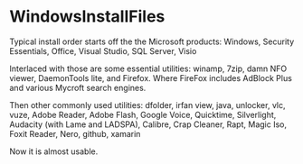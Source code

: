 WindowsInstallFiles
===================

Typical install order starts off the the Microsoft products: Windows, Security Essentials, Office, Visual Studio, SQL Server, Visio

Interlaced with those are some essential utilities: winamp, 7zip, damn NFO viewer, DaemonTools lite, and Firefox.  Where FireFox includes AdBlock Plus and various Mycroft search engines.

Then other commonly used utilities: dfolder, irfan view, java, unlocker, vlc, vuze, Adobe Reader, Adobe Flash, Google Voice, Quicktime, Silverlight, Audacity (with Lame and LADSPA), Calibre, Crap Cleaner, Rapt, Magic Iso, Foxit Reader, Nero, github, xamarin

Now it is almost usable.
